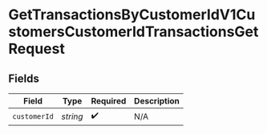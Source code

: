 # GetTransactionsByCustomerIdV1CustomersCustomerIdTransactionsGetRequest


## Fields

| Field              | Type               | Required           | Description        |
| ------------------ | ------------------ | ------------------ | ------------------ |
| `customerId`       | *string*           | :heavy_check_mark: | N/A                |